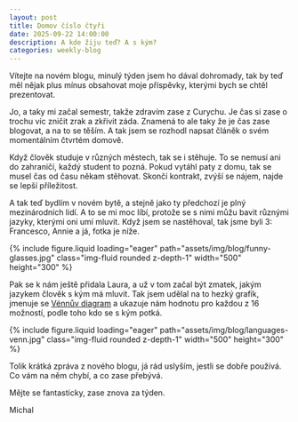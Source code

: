 ```yaml
---
layout: post
title: Domov číslo čtyři
date: 2025-09-22 14:00:00
description: A kde žiju teď? A s kým?
categories: weekly-blog
---
```


Vítejte na novém blogu, minulý týden jsem ho dával dohromady, tak by teď měl nějak plus mínus obsahovat moje příspěvky, kterými bych se chtěl prezentovat.

Jo, a taky mi začal semestr, takže zdravím zase z Curychu. Je čas si zase o trochu víc zničit zrak a zkřivit záda. Znamená to ale taky že je čas zase blogovat, a na to se těším. A tak jsem se rozhodl napsat článěk o svém momentálním čtvrtém domově.

Když člověk studuje v různých městech, tak se i stěhuje. To se nemusí ani do zahraničí, každý student to pozná. Pokud vytáhl paty z domu, tak se musel čas od času někam stěhovat. Skončí kontrakt, zvýší se nájem, najde se lepší příležitost.

A tak teď bydlím v novém bytě, a stejně jako ty předchozí je plný mezinárodních lidí. A to se mi moc líbí, protože se s nimi můžu bavit různými jazyky, kterými oni umí mluvit. Když jsem se nastěhoval, tak jsme byli 3: Francesco, Annie a já, fotka je níže.

{% include figure.liquid loading="eager" path="assets/img/blog/funny-glasses.jpg" class="img-fluid rounded z-depth-1" width="500" height="300" %}

Pak se k nám ještě přidala Laura, a už v tom začal být zmatek, jakým jazykem člověk s kým má mluvit. Tak jsem udělal na to hezký grafík, jmenuje se [Vénnův diagram](https://cs.wikipedia.org/wiki/Venn%C5%AFv_diagram) a ukazuje nám hodnotu pro každou z 16 možností, podle toho kdo se s kým potká.

{% include figure.liquid loading="eager" path="assets/img/blog/languages-venn.jpg" class="img-fluid rounded z-depth-1" width="500" height="300" %}

Tolik krátká zpráva z nového blogu, já rád uslyším, jestli se dobře používá. Co vám na něm chybí, a co zase přebývá.

Mějte se fantasticky, zase znova za týden.

Michal




